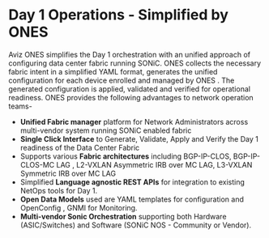 # Day 1 Operations - Simplified by ONES

Aviz ONES simplifies the Day 1 orchestration with an unified approach of configuring data center fabric running SONiC. ONES collects the necessary fabric intent in a simplified YAML format, generates the unified configuration for each device enrolled and managed by ONES . The generated configuration is applied, validated and verified for operational readiness. ONES provides the following advantages to network operation teams-




- **Unified Fabric manager** platform for Network Administrators  across multi-vendor system running SONiC enabled fabric
- **Single Click Interface** to Generate, Validate, Apply and Verify the Day 1 readiness of the Data Center Fabric
- Supports various **Fabric architectures** including BGP-IP-CLOS,  BGP-IP-CLOS-MC LAG , L2-VXLAN Asymmetric IRB over MC LAG,  L3-VXLAN Symmetric IRB over MC LAG 
- Simplified **Language agnostic REST APIs** for integration to existing NetOps tools for Day 1.
- **Open Data Models** used are YAML templates for configuration and OpenConfig , GNMI for Monitoring.
- **Multi-vendor Sonic Orchestration** supporting both Hardware (ASIC/Switches) and Software (SONiC NOS - Community or Vendor).


